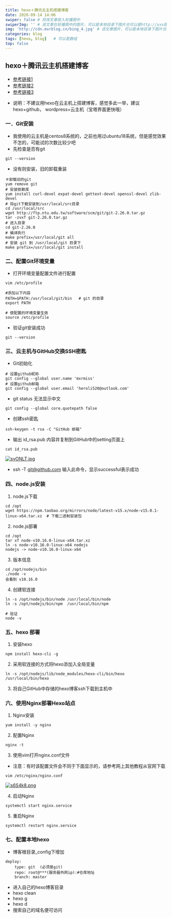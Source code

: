 ```yaml
---
title: hexo＋腾讯云主机搭建博客
date: 2020-09-14 14:06
swiper: false # 将改文章放入轮播图中
swiperImg: '' # 该文章在轮播图中的图片，可以是本地目录下图片也可以是http://xxx图片
img: 'http://cdn.mxrblog.cn/bing_4.jpg' # 该文章图片，可以是本地目录下图片也可以是http://xxx图片
categories: blog
tags: [hexo, blog]   # 可以是数组
top: false
---
```


## hexo＋腾讯云主机搭建博客

- [参考链接1](https://zhuanlan.zhihu.com/p/120322118)
- [参考链接2](https://www.jianshu.com/p/31eb5c754c01)
- [参考链接3](https://zhuanlan.zhihu.com/p/60578464)

+ 说明：不建议用hexo在云主机上搭建博客，感觉多此一举，建议hexo+github， wordpress+云主机（宝塔界面更快哦）

<!--more-->

### 一．Git安装

- 我使用的云主机是centos8系统的，之前也用过ubuntu18系统，但是感觉效果不怎的，可能试的次数比较少吧
- 先检查是否有git

```
git --version
```

- 没有则安装，旧的卸载重装

```
＃卸载旧的git
yum remove git
# 安装依赖库
yum install curl-devel expat-devel gettext-devel openssl-devel zlib-devel
# 将git下载安装到/usr/local/src目录
cd /usr/local/src
wget http://ftp.ntu.edu.tw/software/scm/git/git-2.26.0.tar.gz
tar -zvxf git-2.26.0.tar.gz
# 进入目录
cd git-2.26.0
# 编译执行
make prefix=/usr/local/git all
# 安装 git 到 /usr/local/git 目录下
make prefix=/usr/local/git install

```

### 二、配置Git环境变量

- 打开环境变量配置文件进行配置

```
vim /etc/profile

#添加以下内容
PATH=$PATH:/usr/local/git/bin   # git 的目录
export PATH

# 使配置的环境变量生效
source /etc/profile
```

- 验证git安装成功

```
git --version
```

### 三、云主机与GitHub交换SSH密匙

- Git初始化

```
# 设置github昵称
git config --global user.name 'mxrmiss'
# 设置github邮箱
git config --global user.email 'heroli520@outlook.com'
```

- git status 无法显示中文

```
git config --global core.quotepath false
```

- 创建ssh密匙

```
ssh-keygen -t rsa -C "GitHub 邮箱"
```

- 输出 id_rsa.pub 内容并复制到GitHub中的setting页面上

```
cat id_rsa.pub
```

[![syONLT.jpg](https://s3.ax1x.com/2021/01/18/syONLT.jpg)](https://imgchr.com/i/syONLT)

- ssh -T [git@github.com](mailto:git@github.com) 输入此命令，显示successful表示成功

### 四、node.js安装

1. node.js下载

```
cd /opt
wget https://npm.taobao.org/mirrors/node/latest-v15.x/node-v15.0.1-linux-x64.tar.xz  # 下载二进制安装包
```

2. node.js部署

```
cd /opt
tar xf node-v10.16.0-linux-x64.tar.xz 
ln -s node-v10.16.0-linux-x64 nodejs
nodejs -> node-v10.16.0-linux-x64
```

3. 版本信息

```
cd /opt/nodejs/bin
./node -v
会看到 v10.16.0
```

4. 创建软连接

```
ln -s /opt/nodejs/bin/node /usr/local/bin/node
ln -s /opt/nodejs/bin/npm  /usr/local/bin/npm

# 验证
node -v
```

### 五、hexo 部署

1. 安装hexo

```
npm install hexo-cli -g 
```

2. 采用软连接的方式将hexo添加入全局变量

```
ln -s /opt/nodejs/lib/node_modules/hexo-cli/bin/hexo /usr/local/bin/hexo
```

3. 将自己GitHub中存储的hexo博客ssh下载到主机中

### 六、使用Nginx部署Hexo站点

1. Nginx安装

```
yum install -y nginx
```

2. 配置Nginx

```
nginx -t
```

3. 使用vim打开nginx.conf文件

- 注意：有时该配置文件会不同于下面显示的，请参考网上其他教程从官网下载

```
vim /etc/nginx/nginx.conf
```

[![s6S4k8.png](https://s3.ax1x.com/2021/01/18/s6S4k8.png)](https://imgchr.com/i/s6S4k8)

4. 启动Nginx

```
systemctl start nginx.service
```

5. 重启Nginx

```
systemctl restart nginx.service
```

### 七、配置本地hexo

- 博客根目录_config下增加

```
deploy:
    type: git  (必须是git)
    repo: root@***(服务器外网ip):#仓库地址
    branch: master   
```

- 进入自己的hexo博客目录
- hexo clean
- hexo g
- hexo d
- 搜索自己的域名便可访问
